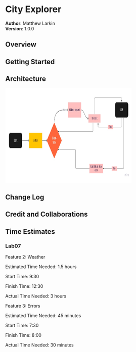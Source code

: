 # **City Explorer**

**Author**: Matthew Larkin  
**Version**: 1.0.0

## **Overview**

## **Getting Started**

## **Architecture**

<img src="img/Lab06%20WRRC.jpg" width="400" height="300"/>

## **Change Log**

## **Credit and Collaborations**

## **Time Estimates**

### Lab07

Feature 2: Weather

Estimated Time Needed: 1.5 hours

Start Time: 9:30

Finish Time: 12:30

Actual Time Needed: 3 hours

Feature 3: Errors

Estimated Time Needed: 45 minutes

Start Time: 7:30

Finish Time: 8:00

Actual Time Needed: 30 minutes
